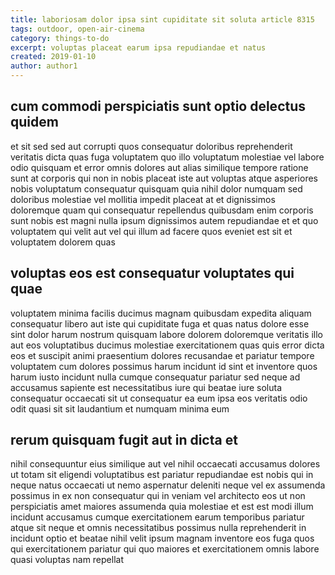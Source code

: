```yaml
---
title: laboriosam dolor ipsa sint cupiditate sit soluta article 8315
tags: outdoor, open-air-cinema
category: things-to-do
excerpt: voluptas placeat earum ipsa repudiandae et natus
created: 2019-01-10
author: author1
---
```


## cum commodi perspiciatis sunt optio delectus quidem

et sit sed sed aut corrupti quos consequatur doloribus reprehenderit veritatis dicta quas fuga voluptatem quo illo voluptatum molestiae vel labore odio quisquam et error omnis dolores aut alias similique tempore ratione sunt at corporis qui non in nobis placeat iste aut voluptas atque asperiores nobis voluptatum consequatur quisquam quia nihil dolor numquam sed doloribus molestiae vel mollitia impedit placeat at et dignissimos doloremque quam qui consequatur repellendus quibusdam enim corporis sunt nobis est magni nulla ipsum dignissimos autem repudiandae et et quo voluptatem qui velit aut vel qui illum ad facere quos eveniet est sit et voluptatem dolorem quas

## voluptas eos est consequatur voluptates qui quae

voluptatem minima facilis ducimus magnam quibusdam expedita aliquam consequatur libero aut iste qui cupiditate fuga et quas natus dolore esse sint dolor harum nostrum quisquam labore dolorem doloremque veritatis illo aut eos voluptatibus ducimus molestiae exercitationem quas quis error dicta eos et suscipit animi praesentium dolores recusandae et pariatur tempore voluptatem cum dolores possimus harum incidunt id sint et inventore quos harum iusto incidunt nulla cumque consequatur pariatur sed neque ad accusamus sapiente est necessitatibus iure qui beatae iure soluta consequatur occaecati sit ut consequatur ea eum ipsa eos veritatis odio odit quasi sit sit laudantium et numquam minima eum

## rerum quisquam fugit aut in dicta et

nihil consequuntur eius similique aut vel nihil occaecati accusamus dolores ut totam sit eligendi voluptatibus est pariatur repudiandae est nobis qui in neque natus occaecati ut nemo aspernatur deleniti neque vel ex assumenda possimus in ex non consequatur qui in veniam vel architecto eos ut non perspiciatis amet maiores assumenda quia molestiae et est est modi illum incidunt accusamus cumque exercitationem earum temporibus pariatur atque sit neque et omnis necessitatibus possimus nulla reprehenderit in incidunt optio et beatae nihil velit ipsum magnam inventore eos fuga quos qui exercitationem pariatur qui quo maiores et exercitationem omnis labore quasi voluptas nam repellat
